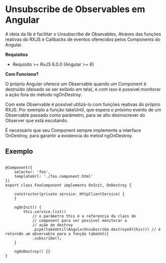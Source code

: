 # Unsubscribe de Observables em Angular

  
 A ideia da lib é facilitar o Unsubscribe de Obsevables, Atráves das funções reativas do RXJS e Callbacks de eventos oferecidos pelos Components do Angular.
 
**Requisitos**
- Requisito >= RxJS 6.0.0 (Angular >= 6)
  

**Com Funciona?**  

O próprio Angular oferece um Observable quando um Component é destruído (deixado se ser exibido em tela), e com isso é possível monitorar a ação fora do método ngOnDestroy.

Com este Observable é possível utilizá-lo com funções reativas do próprio RXJS. 
Por exemplo a função takeUntil, que espera o próximo evento de um Observable passado como parâmetro, para se alto desinscrever do Observer que está escutando.

É necessário que seu Component sempre implemente a interface OnDestroy, para garantir a existencia do metod ngOnDestroy.
  

## Exemplo
```

@Component({
	selector: 'foo',
	templateUrl: './foo.component.html'
})
export class FooComponent implements OnInit, OnDestroy {

	constructor(private service: HttpClientService) {
	}

	ngOnInit() {
		this.service.list()
			// o parâmetro this é a referencia da class do
			// component para ser possível monitorar a 
			// ação do destroy
			.pipe(takeUntil(AngularUnsubscribe.destroyed(this))) // é retorndo um observable para a função takeUntil
			.subscribe();
	}

	ngOnDestroy() {}
}